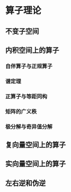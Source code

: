 # 算子理论

## 不变子空间

## 内积空间上的算子

### 自伴算子与正规算子

### 谱定理

### 正算子与等距同构

### 矩阵的广义秩

### 极分解与奇异值分解

## 复向量空间上的算子

## 实向量空间上的算子

## 左右逆和伪逆

